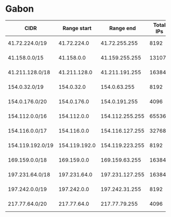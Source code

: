 # Gabon

CIDR               | Range start     | Range end       | Total IPs  | Assign date | Owner
------------------ | --------------- | --------------- | ---------- | ----------- | -----
41.72.224.0/19     | 41.72.224.0     | 41.72.255.255   | 8192       | 2009-12-11  | 
41.158.0.0/15      | 41.158.0.0      | 41.159.255.255  | 131072     | 2008-06-24  | 
41.211.128.0/18    | 41.211.128.0    | 41.211.191.255  | 16384      | 2006-12-02  | 
154.0.32.0/19      | 154.0.32.0      | 154.0.63.255    | 8192       | 2013-07-16  | 
154.0.176.0/20     | 154.0.176.0     | 154.0.191.255   | 4096       | 2013-08-30  | 
154.112.0.0/16     | 154.112.0.0     | 154.112.255.255 | 65536      | 2014-06-06  | 
154.116.0.0/17     | 154.116.0.0     | 154.116.127.255 | 32768      | 2014-06-06  | 
154.119.192.0/19   | 154.119.192.0   | 154.119.223.255 | 8192       | 2014-06-06  | 
169.159.0.0/18     | 169.159.0.0     | 169.159.63.255  | 16384      | 2014-11-12  | 
197.231.64.0/18    | 197.231.64.0    | 197.231.127.255 | 16384      | 2013-03-25  | 
197.242.0.0/19     | 197.242.0.0     | 197.242.31.255  | 8192       | 2012-05-18  | 
217.77.64.0/20     | 217.77.64.0     | 217.77.79.255   | 4096       | 2000-12-01  | 
